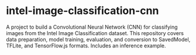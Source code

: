 # intel-image-classification-cnn
A project to build a Convolutional Neural Network (CNN) for classifying images from the Intel Image Classification dataset. This repository covers data preparation, model training, evaluation, and conversion to SavedModel, TFLite, and TensorFlow.js formats. Includes an inference example.
